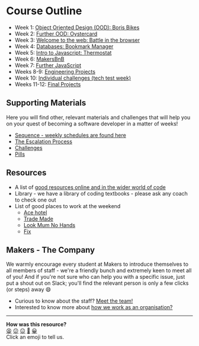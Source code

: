 # Course Outline

* Week 1: [Object Oriented Design (OOD): Boris Bikes](boris_bikes/0_challenge_map.md)
* Week 2: [Further OOD: Oystercard](oystercard/README.md)
* Week 3: [Welcome to the web: Battle in the browser](intro_to_the_web)
* Week 4: [Databases: Bookmark Manager](bookmark_manager/00_challenge_map.md)
* Week 5: [Intro to Javascript: Thermostat](thermostat_es6/README.md)
* Week 6: [MakersBnB](makersbnb)
* Week 7: [Further JavaScript](further_javascript/README.md)
* Weeks 8-9: [Engineering Projects](engineering_projects/README.md)
* Week 10: [Individual challenges (tech test week)](individual_challenges/README.md)
* Weeks 11-12: [Final Projects](final_projects/README.md)

## Supporting Materials

Here you will find other, relevant materials and challenges that will help you on your quest of becoming a software developer in a matter of weeks!

- [Sequence - weekly schedules are found here](./sequence)
- [The Escalation Process](https://github.com/makersacademy/course/blob/29a5e4a3c1776d32eda8f3ee55edc1dd124b05ba/pills/escalation_process.md)
- [Challenges](https://github.com/makersacademy/course/blob/main/challenges/challenges.md)
- [Pills](https://github.com/makersacademy/course/blob/main/pills.md)

## Resources

- A list of [good resources online and in the wider world of code](https://github.com/makersacademy/course/blob/main/pills/resources.md)
- Library - we have a library of coding textbooks - please ask any coach to check one out
- List of good places to work at the weekend
  - [Ace hotel](https://www.acehotel.com/london)
  - [Trade Made](http://www.trade-made.co.uk/)
  - [Look Mum No Hands](http://www.lookmumnohands.com)
  - [Fix](http://www.fix-coffee.co.uk)

## Makers - The Company

We warmly encourage every student at Makers to introduce themselves to all members of staff - we're a friendly bunch and extremely keen to meet all of you! And if you're not sure who can help you with a specific issue, just put a shout out on Slack; you'll find the relevant person is only a few clicks (or steps) away :smile:

- Curious to know about the staff? [Meet the team!](http://www.makersacademy.com/team/)
- Interested to know more about [how we work as an organisation?](https://blog.makersacademy.com/search?q=management)

<!-- BEGIN GENERATED SECTION DO NOT EDIT -->

---

**How was this resource?**  
[😫](https://airtable.com/shrUJ3t7KLMqVRFKR?prefill_Repository=makersacademy/course&prefill_File=course_outline.md&prefill_Sentiment=😫) [😕](https://airtable.com/shrUJ3t7KLMqVRFKR?prefill_Repository=makersacademy/course&prefill_File=course_outline.md&prefill_Sentiment=😕) [😐](https://airtable.com/shrUJ3t7KLMqVRFKR?prefill_Repository=makersacademy/course&prefill_File=course_outline.md&prefill_Sentiment=😐) [🙂](https://airtable.com/shrUJ3t7KLMqVRFKR?prefill_Repository=makersacademy/course&prefill_File=course_outline.md&prefill_Sentiment=🙂) [😀](https://airtable.com/shrUJ3t7KLMqVRFKR?prefill_Repository=makersacademy/course&prefill_File=course_outline.md&prefill_Sentiment=😀)  
Click an emoji to tell us.

<!-- END GENERATED SECTION DO NOT EDIT -->
